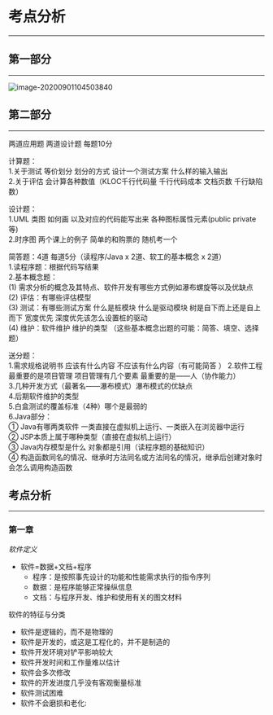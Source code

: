 # 考点分析



---


## 第一部分

---



![image-20200901104503840](../Img/../UESTC-SoftEnginne/Img/image-20200901104503840.png)



## 第二部分

---



两道应用题
两道设计题 每题10分

计算题：  
1.关于测试 等价划分 划分的方式 设计一个测试方案 什么样的输入输出  
2.关于评估 会计算各种数值（KLOC千行代码量 千行代码成本 文档页数 千行缺陷数）

设计题：  
1.UML 类图 如何画 以及对应的代码能写出来 各种图标属性元素(public private等)   
2.时序图 两个课上的例子 简单的和购票的 随机考一个  

简答题：4道 每道5分（读程序/Java x 2道、软工的基本概念 x 2道）  
1.读程序题：根据代码写结果  
2.基本概念题：  
(1) 需求分析的概念及其特点、软件开发有哪些方式例如瀑布螺旋等以及优缺点  
(2) 评估：有哪些评估模型  
(3) 测试：有哪些测试方案 什么是桩模块 什么是驱动模块 树是自下而上还是自上而下 宽度优先 深度优先该怎么设置桩的驱动  
(4) 维护：软件维护 维护的类型
（这些基本概念出题的可能：简答、填空、选择题）  

送分题：  
1.需求规格说明书 应该有什么内容 不应该有什么内容（有可能简答  ）
2.软件工程最重要的是项目管理 项目管理有几个要素 最重要的是——人（协作能力）  
3.几种开发方式（最著名——瀑布模式）瀑布模式的优缺点  
4.后期软件维护的类型  
5.白盒测试的覆盖标准（4种）哪个是最弱的  
6.Java部分：  
① Java有哪两类软件 一类直接在虚拟机上运行、一类嵌入在浏览器中运行  
② JSP本质上属于哪种类型（直接在虚拟机上运行）  
③ Java内存模型是什么 对象都是引用（读程序题的基础知识）  
④ 构造函数同名的情况、继承时方法同名或方法同名的情况，继承后创建对象时会怎么调用构造函数  





## 考点分析

---

### 第一章

*软件定义*

- 软件=数据+文档+程序
  - 程序：是按照事先设计的功能和性能需求执行的指令序列
  - 数据：是程序能够正常操纵信息
  - 文档：与程序开发、维护和使用有关的图文材料

软件的特征与分类  
- 软件是逻辑的，而不是物理的
- 软件是开发的，或这是工程化的，并不是制造的
- 软件开发环境对铲平影响较大
- 软件开发时间和工作量难以估计
- 软件会多次修改
- 软件的开发进度几乎没有客观衡量标准
- 软件测试困难
- 软件不会磨损和老化:

